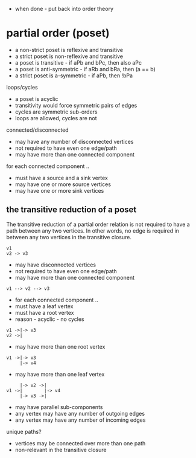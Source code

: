 
* when done - put back into order theory

<!-- ======================================================================= -->
# partial order (poset)

* a non-strict poset is reflexive and transitive
* a strict poset is non-reflexive and transitive
* a poset is transitive - if aPb and bPc, then also aPc
* a poset is anti-symmetric - if aRb and bRa, then (a == b)
* a strict poset is a-symmetric - if aPb, then !bPa

loops/cycles

* a poset is acyclic
* transitivity would force symmetric pairs of edges
* cycles are symmetric sub-orders
* loops are allowed, cycles are not

connected/disconnected

* may have any number of disconnected vertices
* not required to have even one edge/path
* may have more than one connected component

for each connected component ..

* must have a source and a sink vertex
* may have one or more source vertices
* may have one or more sink vertices

<!-- ======================================================================= -->
## the transitive reduction of a poset

The transitive reduction of a partial order relation is not required to have
a path between any two vertices. In other words, no edge is required in between
any two vertices in the transitive closure.

```
v1
v2 -> v3
```

* may have disconnected vertices
* not required to have even one edge/path
* may have more than one connected component

```
v1 --> v2 --> v3
```

* for each connected component ..
* must have a leaf vertex
* must have a root vertex
* reason - acyclic - no cycles

```
v1 ->|-> v3
v2 ->|
```

* may have more than one root vertex

```
v1 ->|-> v3
     |-> v4
```

* may have more than one leaf vertex

```
     |-> v2 ->|
v1 ->|        |-> v4
     |-> v3 ->|
```

* may have parallel sub-components
* any vertex may have any number of outgoing edges
* any vertex may have any number of incoming edges

unique paths?

* vertices may be connected over more than one path
* non-relevant in the transitive closure
